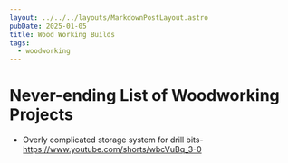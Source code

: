 ```yaml
---
layout: ../../../layouts/MarkdownPostLayout.astro
pubDate: 2025-01-05
title: Wood Working Builds
tags:
  - woodworking
---
```

# Never-ending List of Woodworking Projects

- Overly complicated storage system for drill bits- https://www.youtube.com/shorts/wbcVuBq_3-0

